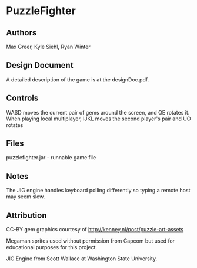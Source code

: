PuzzleFighter
=============

Authors
-------
Max Greer,
Kyle Siehl,
Ryan Winter

Design Document
--------
A detailed description of the game is at the designDoc.pdf.


Controls
--------
WASD moves the current pair of gems around the screen, and QE rotates it.
When playing local multiplayer, IJKL moves the second player's pair and UO rotates

Files
--------
puzzlefighter.jar - runnable game file


Notes
--------
The JIG engine handles keyboard polling differently so typing a remote host may seem slow.

Attribution
-----------
CC-BY gem graphics courtesy of http://kenney.nl/post/puzzle-art-assets

Megaman sprites used without permission from Capcom but used for educational purposes for this project.

JIG Engine from Scott Wallace at Washington State University.




